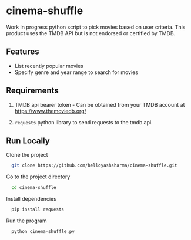# cinema-shuffle

Work in progress python script to pick movies based on user criteria. This product uses the TMDB API but is not endorsed or certified by TMDB.


## Features

- List recently popular movies
- Specify genre and year range to search for movies


## Requirements
 1. TMDB api bearer token - Can be obtained from your TMDB account at https://www.themoviedb.org/
 
 2. `requests` python library to send requests to the tmdb api.


## Run Locally

Clone the project

```bash
  git clone https://github.com/helloyashsharma/cinema-shuffle.git
```

Go to the project directory

```bash
  cd cinema-shuffle
```

Install dependencies

```python
  pip install requests
```

Run the program

```python
  python cinema-shuffle.py
```

